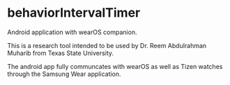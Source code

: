 # behaviorIntervalTimer
Android application with wearOS companion.

This is a research tool intended to be used by Dr. Reem Abdulrahman Muharib from Texas State University. 

The android app fully communcates with wearOS as well as Tizen watches through the Samsung Wear application.
